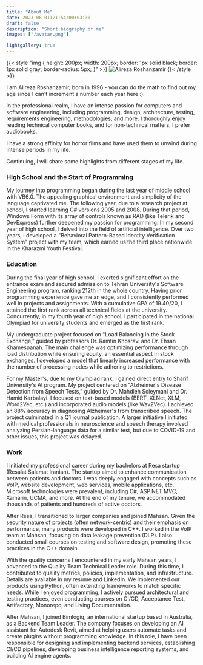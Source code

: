 ```yaml
---
title: "About Me"
date: 2023-08-01T21:54:00+03:30
draft: false
description: "Short biography of me"
images: ["/avatar.png"]

lightgallery: true
---
```


{{< style "img { height: 200px; width: 200px; border: 1px solid black; border: 1px solid gray; border-radius: 5px; }" >}}
![Alireza Roshanzamir](/images/avatar.png)
{{< /style >}}

I am Alireza Roshanzamir, born in 1996 - you can do the math to find out my age since I can't increment a number each year here :).

In the professional realm, I have an intense passion for computers and software engineering, including programming, design, architecture, testing, requirements engineering, methodologies, and more. I thoroughly enjoy reading technical computer books, and for non-technical matters, I prefer audiobooks.

I have a strong affinity for horror films and have used them to unwind during intense periods in my life.

Continuing, I will share some highlights from different stages of my life.

### High School and the Start of Programming
My journey into programming began during the last year of middle school with VB6.0. The appealing graphical environment and simplicity of the language captivated me. The following year, due to a research project at school, I started learning C# versions 2005 and 2008. During that period, Windows Form with its array of controls known as RAD (like Telerik and DevExpress) further deepened my passion for programming. In my second year of high school, I delved into the field of artificial intelligence. Over two years, I developed a "Behavioral Pattern-Based Identity Verification System" project with my team, which earned us the third place nationwide in the Kharazmi Youth Festival.

### Education
During the final year of high school, I exerted significant effort on the entrance exam and secured admission to Tehran University's Software Engineering program, ranking 212th in the whole country. Having prior programming experience gave me an edge, and I consistently performed well in projects and assignments. With a cumulative GPA of 19.40/20, I attained the first rank across all technical fields at the university. Concurrently, in my fourth year of high school, I participated in the national Olympiad for university students and emerged as the first rank.

My undergraduate project focused on "Load Balancing in the Stock Exchange," guided by professors Dr. Ramtin Khosravi and Dr. Ehsan Khamespanah. The main challenge was optimizing performance through load distribution while ensuring equity, an essential aspect in stock exchanges. I developed a model that linearly increased performance with the number of processing nodes while adhering to restrictions.

For my Master's, due to my Olympiad rank, I gained direct entry to Sharif University's AI program. My project centered on "Alzheimer's Disease Detection from Speech Tests," guided by Dr. Mahdieh Soleymani and Dr. Hamid Karbalayi. I focused on text-based models (BERT, XLNet, XLM, Word2Vec, etc.) and incorporated audio models (like Wav2Vec). I achieved an 88% accuracy in diagnosing Alzheimer's from transcribed speech. The project culminated in a Q1 journal publication. A larger initiative I initiated with medical professionals in neuroscience and speech therapy involved analyzing Persian-language data for a similar test, but due to COVID-19 and other issues, this project was delayed.

### Work
I initiated my professional career during my bachelors at Resa startup (Resalat Salamat Iranian). The startup aimed to enhance communication between patients and doctors. I was deeply engaged with concepts such as VoIP, website development, web services, mobile applications, etc. Microsoft technologies were prevalent, including C#, ASP.NET MVC, Xamarin, UCMA, and more. At the end of my tenure, we accommodated thousands of patients and hundreds of active doctors.

After Resa, I transitioned to larger companies and joined Mahsan. Given the security nature of projects (often network-centric) and their emphasis on performance, many products were developed in C++. I worked in the VoIP team at Mahsan, focusing on data leakage prevention (DLP). I also conducted small courses on testing and software design, promoting these practices in the C++ domain.

With the quality concerns I encountered in my early Mahsan years, I advanced to the Quality Team Technical Leader role. During this time, I contributed to quality metrics, policies, implementation, and infrastructure. Details are available in my resume and LinkedIn. We implemented our products using Python, often extending frameworks to match specific needs. While I enjoyed programming, I actively pursued architectural and testing practices, even conducting courses on CI/CD, Acceptance Test, Artifactory, Monorepo, and Living Documentation.

After Mahsan, I joined Bimlogiq, an international startup based in Australia, as a Backend Team Leader. The company focuses on developing an AI assistant for Autodesk Revit, aimed at helping users automate tasks and create plugins without programming knowledge. In this role, I have been responsible for designing and implementing backend services, establishing CI/CD pipelines, developing business intelligence reporting systems, and building AI engine agents.
